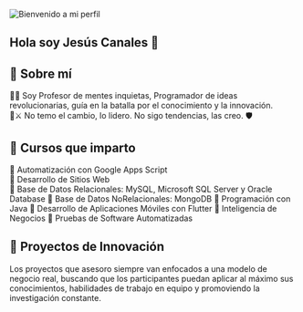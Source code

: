 ![Bienvenido a mi perfil](https://i.postimg.cc/G2fn3Q7c/banner.jpg)

## Hola soy Jesús Canales 👋

## 🚀 Sobre mí
👨‍💻 Soy Profesor de mentes inquietas, Programador de ideas revolucionarias, guía en la batalla por el conocimiento y la innovación.  
🦁⚔️ No temo el cambio, lo lidero. No sigo tendencias, las creo. 🛡️

## 📌 Cursos que imparto
🔹 Automatización con Google Apps Script  
🔹  Desarrollo de Sitios Web  
🔹 Base de Datos Relacionales: MySQL, Microsoft SQL Server y Oracle Database
🔹 Base de Datos NoRelacionales: MongoDB
🔹  Programación con Java
🔹 Desarrollo de Aplicaciones Móviles con Flutter
🔹 Inteligencia de Negocios
🔹 Pruebas de Software Automatizadas

## 🎯 Proyectos de Innovación
Los proyectos que asesoro siempre van enfocados a una modelo de negocio real, buscando que los participantes puedan aplicar al máximo sus conocimientos, habilidades de trabajo en equipo y promoviendo la investigación constante.



